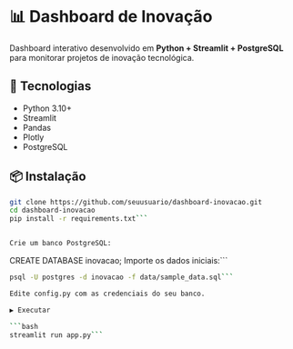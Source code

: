 # 📊 Dashboard de Inovação

Dashboard interativo desenvolvido em **Python + Streamlit + PostgreSQL** para monitorar projetos de inovação tecnológica.

## 🚀 Tecnologias
- Python 3.10+
- Streamlit
- Pandas
- Plotly
- PostgreSQL

## 📦 Instalação
```bash
git clone https://github.com/seuusuario/dashboard-inovacao.git
cd dashboard-inovacao
pip install -r requirements.txt```


Crie um banco PostgreSQL:
```
CREATE DATABASE inovacao;
Importe os dados iniciais:```

```bash
psql -U postgres -d inovacao -f data/sample_data.sql```

Edite config.py com as credenciais do seu banco.

▶️ Executar

```bash
streamlit run app.py```
